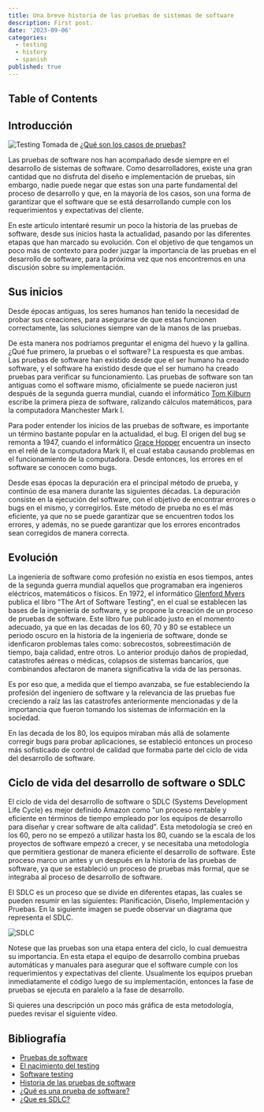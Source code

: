 ```yaml
---
title: Una breve historia de las pruebas de sistemas de software
description: First post.
date: '2023-09-06'
categories:
  - testing
  - history
  - spanish
published: true
---
```


## Table of Contents

## Introducción

![Testing](/testing.png)
Tomada de [¿Qué son los casos de pruebas?](https://medium.com/grupo-carricay/qu%C3%A9-son-los-casos-de-pruebas-4893799b5b84)

Las pruebas de software nos han acompañado desde siempre en el desarrollo de sistemas de software. Como desarrolladores, existe una gran cantidad que no disfruta del diseño e implementación de pruebas, sin embargo, nadie puede negar que estas son una parte fundamental del proceso de desarrollo y que, en la mayoría de los casos, son una forma de garantizar que el software que se está desarrollando cumple con los requerimientos y expectativas del cliente.

En este artículo intentaré resumir un poco la historia de las pruebas de software, desde sus inicios hasta la actualidad, pasando por las diferentes etapas que han marcado su evolución. Con el objetivo de que tengamos un poco más de contexto para poder juzgar la importancia de las pruebas en el desarrollo de software, para la próxima vez que nos encontremos en una discusión sobre su implementación.

## Sus inicios

Desde épocas antiguas, los seres humanos han tenido la necesidad de probar sus creaciones, para asegurarse de que estas funcionen correctamente, las soluciones siempre van de la manos de las pruebas.

De esta manera nos podríamos preguntar el enigma del huevo y la gallina. ¿Qué fue primero, la pruebas o el software? La respuesta es que ambas. Las pruebas de software han existido desde que el ser humano ha creado software, y el software ha existido desde que el ser humano ha creado pruebas para verificar su funcionamiento. Las pruebas de software son tan antiguas como el software mismo, oficialmente se puede nacieron just después de la segunda guerra mundial, cuando el informático [Tom Kilburn](https://es.wikipedia.org/wiki/Tom_Kilburn) escribe la primera pieza de software, ralizando cálculos matemáticos, para la computadora Manchester Mark I.

Para poder entender los inicios de las pruebas de software, es importante un término bastante popular en la actualidad, el bug. El origen del bug se remonta a 1947, cuando el informático [Grace Hopper](https://es.wikipedia.org/wiki/Grace_Hopper) encuentra un insecto en el relé de la computadora Mark II, el cual estaba causando problemas en el funcionamiento de la computadora. Desde entonces, los errores en el software se conocen como bugs.

Desde esas épocas la depuración era el principal método de prueba, y continúo de esa manera durante las siguientes décadas. La depuración consiste en la ejecución del software, con el objetivo de encontrar errores o bugs en el mismo, y corregirlos. Este método de prueba no es el más eficiente, ya que no se puede garantizar que se encuentren todos los errores, y además, no se puede garantizar que los errores encontrados sean corregidos de manera correcta.

## Evolución

La ingeniería de software como profesión no existía en esos tiempos, antes de la segunda guerra mundial aquellos que programaban era ingenieros eléctricos, matemáticos o físicos. En 1972, el informático [Glenford Myers](https://en.wikipedia.org/wiki/Glenford_Myers) publica el libro "The Art of Software Testing", en el cual se establecen las bases de la ingeniería de software, y se propone la creación de un proceso de pruebas de software. Este libro fue publicado justo en el momento adecuado, ya que en las decadas de los 60, 70 y 80 se establece un periodo oscuro en la historia de la ingeniería de software, donde se idenficaron problemas tales como: sobrecostos, sobreestimación de tiempo, baja calidad, entre otros. Lo anterior produjo daños de propiedad, catastrofes aéreas o médicas, colapsos de sistemas bancarios, que combinandos afectaron de manera significativa la vida de las personas.

Es por eso que, a medida que el tiempo avanzaba, se fue estableciendo la profesión del ingeniero de software y la relevancia de las pruebas fue creciendo a raíz las las catastrofes anteriormente mencionadas y de la importancia que fueron tomando los sistemas de información en la sociedad.

En las decada de los 80, los equipos miraban más allá de solamente corregir bugs para probar aplicaciones, se estableció entonces un proceso más sofisticado de control de calidad que formaba parte del ciclo de vida del desarrollo de software.

## Ciclo de vida del desarrollo de software o SDLC

El ciclo de vida del desarrollo de software o SDLC (Systems Development Life Cycle) es mejor definido Amazon como "un proceso rentable y eficiente en términos de tiempo empleado por los equipos de desarrollo para diseñar y crear software de alta calidad". Esta metodología se creó en los 60, pero no se empezó a utilizar hasta los 80, cuando se la escala de los proyectos de software empezó a crecer, y se necesitaba una metodología que permitiera gestionar de manera eficiente el desarrollo de software. Este proceso marco un antes y un después en la historia de las pruebas de software, ya que se estableció un proceso de pruebas más formal, que se integraba al proceso de desarrollo de software.

El SDLC es un proceso que se divide en diferentes etapas, las cuales se pueden resumir en las siguientes: Planificación, Diseño, Implementación y Pruebas. En la siguiente imagen se puede observar un diagrama que representa el SDLC.

![SDLC](/sdlc.jpg)

Notese que las pruebas son una etapa entera del ciclo, lo cual demuestra su importancia. En esta etapa el equipo de desarrollo combina pruebas automáticas y manuales para asegurar que el software cumple con los requerimientos y expectativas del cliente. Usualmente los equipos prueban inmediatamente el código luego de su implementación, entonces la fase de pruebas se ejecuta en paralelo a la fase de desarrollo.

Si quieres una descripción un poco más gráfica de esta metodología, puedes revisar el siguiente vídeo.

## Bibliografía

- [Pruebas de software](https://es.wikipedia.org/wiki/Pruebas_de_software)
- [El nacimiento del testing](https://www.pragma.com.co/academia/lecciones/el-nacimiento-del-testing)
- [Software testing](https://en.wikipedia.org/wiki/Software_testing)
- [Historia de las pruebas de software](<https://medium.com/la-region-vulnerable/historia-de-las-pruebas-de-software-fbd3c2716ce2#:~:text=En%201957%2C%20Charles%20Baker%20expone,funcionalidad%20del%20programa%20(debugging).>)
- [¿Qué es una prueba de software?](https://www.ibm.com/mx-es/topics/software-testing)
- [¿Que es SDLC?](https://aws.amazon.com/es/what-is/sdlc/#:~:text=El%20ciclo%20de%20vida%20del,crear%20software%20de%20alta%20calidad.)

<!-- ```ts
function greet(name: string): string {
	return `Hello ${name}!`;
}
``` -->
